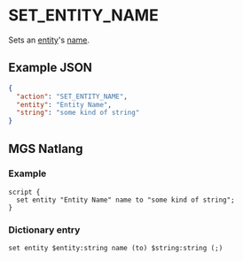 # SET_ENTITY_NAME

Sets an [entity](../entities)'s [name](../entity_properties).

## Example JSON

```json
{
  "action": "SET_ENTITY_NAME",
  "entity": "Entity Name",
  "string": "some kind of string"
}
```

## MGS Natlang

### Example

```mgs
script {
  set entity "Entity Name" name to "some kind of string";
}
```

### Dictionary entry

```
set entity $entity:string name (to) $string:string (;)
```
